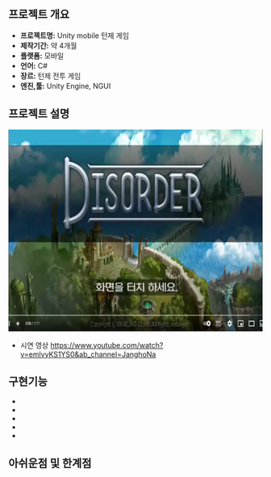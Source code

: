 ## 프로젝트 개요

* **프로젝트명:** Unity mobile 턴제 게임
* **제작기간:** 약 4개월
* **플랫폼:** 모바일
* **언어:** C#
* **장르:** 턴제 전투 게임
* **엔진,툴:** Unity Engine, NGUI

## 프로젝트 설명 

<img src="./images/sample.PNG" width="700" height="400">

* 시연 영상
https://www.youtube.com/watch?v=emlvyKS1YS0&ab_channel=JanghoNa

## 구현기능
* 
* 
* 
* 
* 

## 아쉬운점 및 한계점
